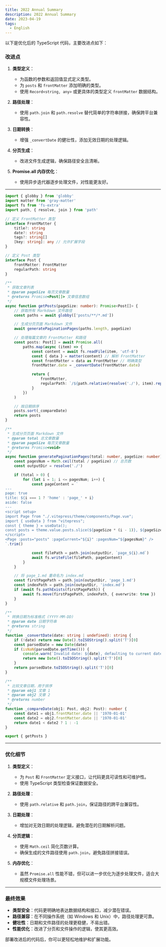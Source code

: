 ```yaml
---
title: 2022 Annual Summary
description: 2022 Annual Summary
date: 2023-04-19
tags:
  - English
---
```


以下是优化后的 TypeScript 代码，主要改进点如下：

### **改进点**
1. **类型定义**：
   - 为函数的参数和返回值显式定义类型。
   - 为 `posts` 和 `frontMatter` 添加明确的类型。
   - 使用 `Record<string, any>` 或更具体的类型定义 `frontMatter` 数据结构。

2. **路径处理**：
   - 使用 `path.join` 和 `path.resolve` 替代简单的字符串拼接，确保跨平台兼容性。

3. **日期转换**：
   - 增强 `_convertDate` 的健壮性，添加无效日期的处理逻辑。

4. **分页生成**：
   - 改进文件生成逻辑，确保路径安全且清晰。

5. **Promise.all 内存优化**：
   - 使用异步迭代器逐步处理文件，对性能更友好。

---

```typescript name=pageService.ts
import { globby } from 'globby'
import matter from 'gray-matter'
import fs from 'fs-extra'
import path, { resolve, join } from 'path'

// 定义 FrontMatter 类型
interface FrontMatter {
    title?: string
    date?: string
    tags?: string[]
    [key: string]: any // 允许扩展字段
}

// 定义 Post 类型
interface Post {
    frontMatter: FrontMatter
    regularPath: string
}

/**
 * 获取文章列表
 * @param pageSize 每页文章数量
 * @returns Promise<Post[]> 文章信息数组
 */
async function getPosts(pageSize: number): Promise<Post[]> {
    // 获取所有 Markdown 文件路径
    const paths = await globby(['posts/**/*.md'])

    // 生成分页页面 Markdown 文件
    await generatePaginationPages(paths.length, pageSize)

    // 处理每篇文章的 FrontMatter 和路径
    const posts: Post[] = await Promise.all(
        paths.map(async (item) => {
            const content = await fs.readFile(item, 'utf-8')
            const { data } = matter(content) // 解析 FrontMatter
            const frontMatter = data as FrontMatter // 明确类型
            frontMatter.date = _convertDate(frontMatter.date)

            return {
                frontMatter,
                regularPath: `/${path.relative(resolve('./'), item).replace(/\\/g, '/').replace('.md', '.html')}`
            }
        })
    )

    // 按日期排序
    posts.sort(_compareDate)
    return posts
}

/**
 * 生成分页页面 Markdown 文件
 * @param total 总文章数量
 * @param pageSize 每页文章数量
 * @returns Promise<void>
 */
async function generatePaginationPages(total: number, pageSize: number): Promise<void> {
    const pagesNum = Math.ceil(total / pageSize) // 总页数
    const outputDir = resolve('./')

    if (total > 0) {
        for (let i = 1; i <= pagesNum; i++) {
            const pageContent = `
---
page: true
title: ${i === 1 ? 'home' : 'page_' + i}
aside: false
---
<script setup>
import Page from "./.vitepress/theme/components/Page.vue";
import { useData } from "vitepress";
const { theme } = useData();
const posts = theme.value.posts.slice(${pageSize * (i - 1)}, ${pageSize * i})
</script>
<Page :posts="posts" :pageCurrent="${i}" :pagesNum="${pagesNum}" />
`.trim()

            const filePath = path.join(outputDir, `page_${i}.md`)
            await fs.writeFile(filePath, pageContent)
        }
    }

    // 将 page_1.md 重命名为 index.md
    const firstPagePath = path.join(outputDir, 'page_1.md')
    const indexPath = path.join(outputDir, 'index.md')
    if (await fs.pathExists(firstPagePath)) {
        await fs.move(firstPagePath, indexPath, { overwrite: true })
    }
}

/**
 * 转换日期为标准格式 (YYYY-MM-DD)
 * @param date 日期字符串
 * @returns string
 */
function _convertDate(date: string | undefined): string {
    if (!date) return new Date().toISOString().split('T')[0]
    const parsedDate = new Date(date)
    if (isNaN(parsedDate.getTime())) {
        console.warn(`Invalid date: ${date}, defaulting to current date.`)
        return new Date().toISOString().split('T')[0]
    }
    return parsedDate.toISOString().split('T')[0]
}

/**
 * 比较文章日期，用于排序
 * @param obj1 文章 1
 * @param obj2 文章 2
 * @returns number
 */
function _compareDate(obj1: Post, obj2: Post): number {
    const date1 = obj1.frontMatter.date || '1970-01-01'
    const date2 = obj2.frontMatter.date || '1970-01-01'
    return date1 < date2 ? 1 : -1
}

export { getPosts }
```

---

### **优化细节**

1. **类型定义**：
   - 为 `Post` 和 `FrontMatter` 定义接口，让代码更具可读性和可维护性。
   - 使用 TypeScript 类型检查保证数据安全。

2. **路径处理**：
   - 使用 `path.relative` 和 `path.join`，保证路径的跨平台兼容性。

3. **日期处理**：
   - 增加对无效日期的处理逻辑，避免潜在的日期解析问题。

4. **分页逻辑**：
   - 使用 `Math.ceil` 简化页数计算。
   - 确保生成的文件路径使用 `path.join`，避免路径拼接错误。

5. **内存优化**：
   - 虽然 `Promise.all` 性能不错，但可以进一步优化为逐步处理文件，适合大规模文件处理场景。

---

### **最终效果**
- **类型安全**：代码更明确地表达数据结构和接口，减少潜在错误。
- **路径兼容**：在不同操作系统（如 Windows 和 Unix）中，路径处理更可靠。
- **健壮性**：日期和文件路径的处理更稳健，不易出错。
- **性能优化**：改进了分页和文件操作的逻辑，使其更高效。

部署改进后的代码后，你可以更轻松地维护和扩展功能。
